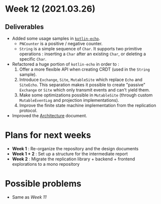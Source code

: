# Week 12 (2021.03.26)

## Deliverables

+ Added some usage samples in [`kotlin-echo`](https://github.com/markdown-party/kotlin-echo/tree/main/src/test/kotlin/markdown/echo/demo).
    - `PNCounter` is a positive / negative counter.
    - `String` is a simple sequence of `Char`. It supports two primitive operations : inserting a `Char` after an existing `Char`, or deleting a specific `Char`.
+ Refactored a huge portion of `kotlin-echo` in order to :
    1. Offer a more flexible API when creating CRDT (used in the `String` sample).
    2. Introduce `Exchange`, `Site`, `MutableSite` which replace `Echo` and `SiteEcho`. This separation makes it possible to create "passive" `Exchange` or `Site` which only transmit events and can't yield them.
    3. Make some optimizations possible in `MutableSite` (through custom `MutableEventLog` and projection implementations).
    4. Improve the finite state machine implementation from the replication protocol.
+ Improved the [Architecture](_ARCHITECTURE.md) document.

# Plans for next weeks

+ **Week 1** : Re-organize the repository and the design documents
+ **Week 1 + 2** : Set up a structure for the intermediate report
+ **Week 2** : Migrate the replication library + backend + frontend explorations to a mono repository

# Possible problems

+ Same as _Week 11_